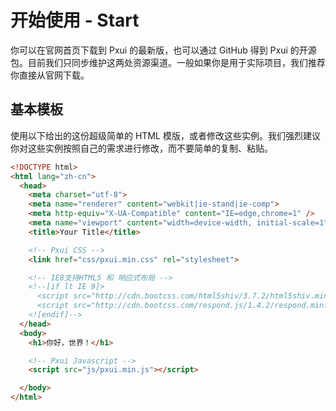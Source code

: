 # 开始使用 - Start
你可以在官网首页下载到 Pxui 的最新版，也可以通过 GitHub 得到 Pxui 的开源包。目前我们只同步维护这两处资源渠道。一般如果你是用于实际项目，我们推荐你直接从官网下载。


## 基本模板
使用以下给出的这份超级简单的 HTML 模版，或者修改这些实例。我们强烈建议你对这些实例按照自己的需求进行修改，而不要简单的复制、粘贴。

``` html
<!DOCTYPE html>
<html lang="zh-cn">
  <head>
	<meta charset="utf-8">
	<meta name="renderer" content="webkit|ie-stand|ie-comp">
	<meta http-equiv="X-UA-Compatible" content="IE=edge,chrome=1" />
	<meta name="viewport" content="width=device-width, initial-scale=1">
	<title>Your Title</title>

	<!-- Pxui CSS -->
	<link href="css/pxui.min.css" rel="stylesheet">

	<!-- IE8支持HTML5 和 响应式布局 -->
	<!--[if lt IE 9]>
	  <script src="http://cdn.bootcss.com/html5shiv/3.7.2/html5shiv.min.js"></script>
	  <script src="http://cdn.bootcss.com/respond.js/1.4.2/respond.min.js"></script>
	<![endif]-->
  </head>
  <body>
	<h1>你好，世界！</h1>

	<!-- Pxui Javascript -->
	<script src="js/pxui.min.js"></script>

  </body>
</html>
```
